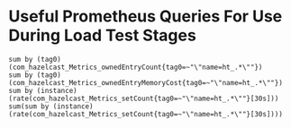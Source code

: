 # Useful Prometheus Queries For Use During Load Test Stages

```
sum by (tag0)(com_hazelcast_Metrics_ownedEntryCount{tag0=~"\"name=ht_.*\""})
sum by (tag0)(com_hazelcast_Metrics_ownedEntryMemoryCost{tag0=~"\"name=ht_.*\""})
sum by (instance)(rate(com_hazelcast_Metrics_setCount{tag0=~"\"name=ht_.*\""}[30s]))
sum(sum by (instance)(rate(com_hazelcast_Metrics_setCount{tag0=~"\"name=ht_.*\""}[30s])))
```
